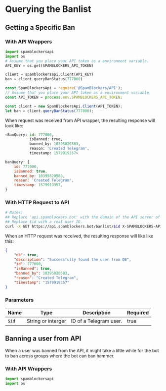 # Querying the Banlist


## Getting a Specific Ban

### With API Wrappers

```py
import spamblockersapi
import os
# Assume that you place your API token as a environment variable.
API_KEY = os.get(SPAMBLOCKERS_API_TOKEN)

client = spamblockersapi.Client(API_KEY)
ban = client.queryBanStatus(777000)
```

```js
const SpamBlockersApi = require('@SpamBlockers/API');
// Assume that you place your API token as a environment variable.
const API_TOKEN = process.env.SPAMBLOCKERS_API_TOKEN;

const client = new SpamBlockersApi.Client(API_TOKEN);
let ban = client.queryBanStatus(777000);
```

When request was received from API wrapper, the resulting response will look like:

```py
<BanQuery: id: 777000,
           isBanned: true,
           banned_by: 10395820583,
           reason: 'Created Telegram',
           timestamp: 1579919357>
```

```js
banQuery: {
    id: 777000,
    isBanned: true,
    banned_by: 10395820583,
    reason: 'Created Telegram',
    timestamp: 1579919357,
}
```

### With HTTP Request to API

```sh
# Notes:
## Replace 'api.spamblockers.bot' with the domain of the API server of the instance where your token was generated.
## Replace $id with a real user ID.
curl -X GET https://api.spamblockers.bot/banlist/$id X-SPAMBLOCKERS-APi-TOKEN: $SPAMBLOCKERS_API_TOKEN
```

When an HTTP request was received, the resulting response will like like this:

```json
{
    "ok": true,
    "description": "Successfully found the user from DB",
    "id": 777000,
    "isBanned": true,
    "banned_by": 10395820583,
    "reason": "Created Telegram",
    "timestamp": "1579919357"
}
```

### Parameters

| Name | Type | Description | Required |
| --- | --- | --- | --- |
| `$id` | String or interger | ID of a Telegram user. | true

## Banning a user from API

When a user was banned from the API, it might take a little while for the bot to ban across groups where the bot can ban hammer.

### With API Wrappers

```py
import spamblockersapi
import os
```
